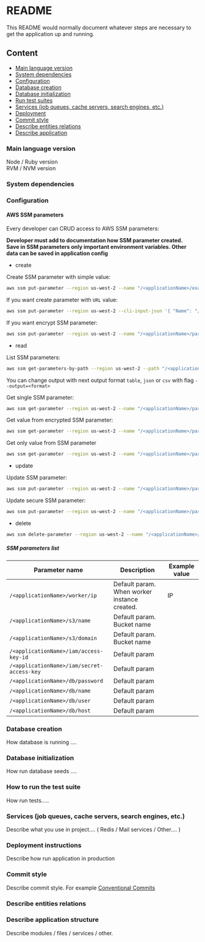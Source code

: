 # README

This README would normally document whatever steps are necessary to get the
application up and running.

## Content

 - [Main language version](#main-lang-version)
 - [System dependencies](#system-dependencies)
 - [Configuration](#configuration)
 - [Database creation](#db-creation)
 - [Database initialization](#db-init)
 - [Run test suites](#run-tests)
 - [Services (job queues, cache servers, search engines, etc.)](#additional-services)
 - [Deployment](#deployment)
 - [Commit style](#vcs-commit-style)
 - [Describe entities relations](#description-entities-relations)
 - [Describe application](#description-application)

### <a id="main-lang-version"></a> Main language version

Node / Ruby version  
RVM / NVM version  

### <a id="system-dependencies"></a> System dependencies

### <a id="configuration"></a> Configuration

#### AWS SSM parameters  
 
 Every developer can CRUD access to AWS SSM parameters:
 
 **Developer must add to documentation how SSM parameter created.**  
 **Save in SSM parameters only important environment variables. Other data can be saved in application config**  
 
  - create
  
Create SSM parameter with simple value:
  ```bash
aws ssm put-parameter --region us-west-2 --name "/<applicationName>/example" --value "hello"
```
  
If you want create parameter with `URL` value:
  ```bash
aws ssm put-parameter --region us-west-2 --cli-input-json '{ "Name": "/<applicationName>/param-name", "Value": "https://google.com/", "Type": "String" }'
```

If you want encrypt SSM parameter:
  ```bash
aws ssm put-parameter --region us-west-2 --name "/<applicationName>/param-name" --type SecureString --value "hello"
```
  
  - read
  
List SSM parameters:
  ```bash
aws ssm get-parameters-by-path --region us-west-2 --path "/<applicationName>/" --recursive
```
  You can change output with next output format `table`, `json` or `csv` with flag `--output=<format>`  

  
Get single SSM parameter:
  ```bash
aws ssm get-parameter --region us-west-2 --name "/<applicationName>/param-name"
```

Get value from encrypted SSM parameter:
```bash
aws ssm get-parameter --region us-west-2 --name "/<applicationName>/param-name" --with-decryption
```

Get only value from SSM parameter
```bash
aws ssm get-parameter --region us-west-2 --name "/<applicationName>/param-name" --query Parameter.Value --output text
```

  
  - update

Update SSM parameter:
```bash
aws ssm put-parameter --region us-west-2 --name "/<applicationName>/param-name" --type String --value "hello" --overwrite
```

Update secure SSM parameter:
```bash
aws ssm put-parameter --region us-west-2 --name "/<applicationName>/param-name" --type SecureString --value "hello" --overwrite
```
  
  - delete
  
  ```bash
aws ssm delete-parameter --region us-west-2 --name "/<applicationName>/example"
```

##### SSM parameters list  

| Parameter name  | Description | Example value |
| ------------- | ------------- | ------------- |
| `/<applicationName>/worker/ip`  | Default param. When worker instance created.  | IP |
| `/<applicationName>/s3/name`  | Default param. Bucket name  |  |
| `/<applicationName>/s3/domain`  | Default param. Bucket name  |  |
| `/<applicationName>/iam/access-key-id`  | Default param  |  |
| `/<applicationName>/iam/secret-access-key`  | Default param  |  |
| `/<applicationName>/db/password`  | Default param  |  |
| `/<applicationName>/db/name`  | Default param  |  |
| `/<applicationName>/db/user`  | Default param  |  |
| `/<applicationName>/db/host`  | Default param  |  |

### <a id="db-creation"></a> Database creation

How database is running ....

### <a id="db-init"></a> Database initialization

How run database seeds ....

### <a id="run-tests"></a> How to run the test suite

How run tests.....

### <a id="additional-services"></a> Services (job queues, cache servers, search engines, etc.)

Describe what you use in project.... ( Redis / Mail services / Other.... )

### <a id="deployment"></a> Deployment instructions

Describe how run application in production

### <a id="vcs-commit-style"></a> Commit style

Describe commit style. For example [Conventional Commits](https://www.conventionalcommits.org/en/v1.0.0/)  

###  <a id="description-entities-relations"></a> Describe entities relations


###  <a id="description-application"></a> Describe application structure

Describe modules / files / services / other.  

